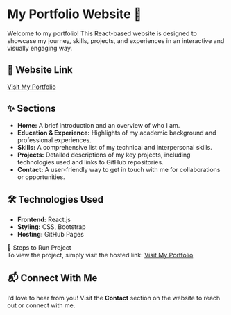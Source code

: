 # My Portfolio Website 🌟

Welcome to my portfolio! This React-based website is designed to showcase my journey, skills, projects, and experiences in an interactive and visually engaging way.

## 🔗 Website Link
[Visit My Portfolio](https://narayanscode.github.io/Portfolio/)

## ✨ Sections
- **Home:** A brief introduction and an overview of who I am.
- **Education & Experience:** Highlights of my academic background and professional experiences.
- **Skills:** A comprehensive list of my technical and interpersonal skills.
- **Projects:** Detailed descriptions of my key projects, including technologies used and links to GitHub repositories.
- **Contact:** A user-friendly way to get in touch with me for collaborations or opportunities.

## 🛠️ Technologies Used
- **Frontend:** React.js
- **Styling:** CSS, Bootstrap
- **Hosting:** GitHub Pages

🚀 Steps to Run Project  
To view the project, simply visit the hosted link: [Visit My Portfolio](https://narayanscode.github.io/Portfolio/)

## 📬 Connect With Me
I’d love to hear from you! Visit the **Contact** section on the website to reach out or connect with me.
